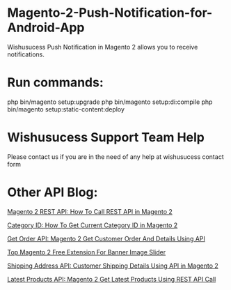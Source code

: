 # Magento-2-Push-Notification-for-Android-App
Wishusucess Push Notification in Magento 2 allows you to receive notifications.

# Run commands:

php bin/magento setup:upgrade
php bin/magento setup:di:compile
php bin/magento setup:static-content:deploy

# Wishusucess Support Team Help

Please contact us if you are in the need of any help at wishusucess contact form

# Other API Blog:

[Magento 2 REST API: How To Call REST API in Magento 2](http://www.wishusucess.com/how-to-call-magento-2-rest-api/)

[Category ID: How To Get Current Category ID in Magento 2](http://www.wishusucess.com/how-to-get-current-category-id-in-magento-2/)

[Get Order API: Magento 2 Get Customer Order And Details Using API](http://www.wishusucess.com/magento-2-get-customer-orders-api/)

[Top Magento 2 Free Extension For Banner Image Slider](http://www.wishusucess.com/magento-2-free-extension-for-banner-image-slider/)

[Shipping Address API: Customer Shipping Details Using API in Magento 2](http://www.wishusucess.com/get-customer-details-using-shipping-address-api/)

[Latest Products API: Magento 2 Get Latest Products Using REST API Call](http://www.wishusucess.com/magento-2-get-latest-products-api/)
